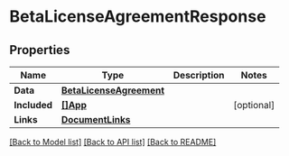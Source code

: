 # BetaLicenseAgreementResponse

## Properties

Name | Type | Description | Notes
------------ | ------------- | ------------- | -------------
**Data** | [**BetaLicenseAgreement**](BetaLicenseAgreement.md) |  | 
**Included** | [**[]App**](App.md) |  | [optional] 
**Links** | [**DocumentLinks**](DocumentLinks.md) |  | 

[[Back to Model list]](../README.md#documentation-for-models) [[Back to API list]](../README.md#documentation-for-api-endpoints) [[Back to README]](../README.md)


